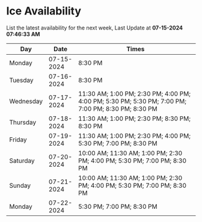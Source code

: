 # Ice Availability

List the latest availability for the next week, Last Update at **07-15-2024 07:46:33 AM**

| Day         | Date        | Times       |
| ----------- | ----------- | ----------- |
|Monday|07-15-2024|8:30 PM|
|Tuesday|07-16-2024|8:30 PM|
|Wednesday|07-17-2024|11:30 AM; 1:00 PM; 2:30 PM; 4:00 PM; 4:00 PM; 5:30 PM; 5:30 PM; 7:00 PM; 7:00 PM; 8:30 PM; 8:30 PM|
|Thursday|07-18-2024|11:30 AM; 1:00 PM; 2:30 PM; 8:30 PM; 8:30 PM|
|Friday|07-19-2024|11:30 AM; 1:00 PM; 2:30 PM; 4:00 PM; 5:30 PM; 7:00 PM; 8:30 PM|
|Saturday|07-20-2024|10:00 AM; 11:30 AM; 1:00 PM; 2:30 PM; 4:00 PM; 5:30 PM; 7:00 PM; 8:30 PM|
|Sunday|07-21-2024|10:00 AM; 11:30 AM; 1:00 PM; 2:30 PM; 4:00 PM; 5:30 PM; 7:00 PM; 8:30 PM|
|Monday|07-22-2024|5:30 PM; 7:00 PM; 8:30 PM|
